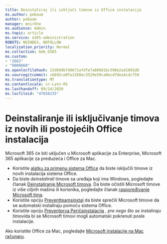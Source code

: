 ```yaml
---
title: Deinstaliraj ili isključi timove iz Office instalacija
ms.author: pebaum
author: pebaum
manager: mnirkhe
ms.audience: Admin
ms.topic: article
ms.service: o365-administration
ROBOTS: NOINDEX, NOFOLLOW
localization_priority: Normal
ms.collection: Adm_O365
ms.custom:
- "2662"
- "9000660"
ms.openlocfilehash: 22d69db749671afdfe7a809d1bc598e2ad1891d8
ms.sourcegitcommit: c6692ce0fa1358ec3529e59ca0ecdfdea4cdc759
ms.translationtype: MT
ms.contentlocale: sr-Latn-RS
ms.lasthandoff: 09/14/2020
ms.locfileid: "47658235"
---
```

# <a name="uninstall-or-exclude-teams-from-new-or-existing-office-installations"></a>Deinstaliranje ili isključivanje timova iz novih ili postojećih Office instalacija

Microsoft 365 će biti uključen u Microsoft aplikacije za Enterprise, Microsoft 365 aplikacije za preduzeća i Office za Mac.

- Koristite [alatku za primenu sistema Office](https://docs.microsoft.com/deployoffice/teams-install#how-to-exclude-microsoft-teams-from-new-installations-of-microsoft-365-apps) da biste isključili timove iz novih instalacija sistema Office.
- Da biste *deinstalirali* timove sa uređaja koji ima Windows, pogledajte članak [Deinstaliranje Microsoft timova](https://support.office.com/article/3b159754-3c26-4952-abe7-57d27f5f4c81). Da biste očistili Microsoft timove iz više ciljnih mašina ili korisnika, pogledajte članak [raspoređivanje Microsoft tima](https://docs.microsoft.com/microsoftteams/scripts/powershell-script-teams-deployment-clean-up).
- Koristite opciju [Preventteamsinstal](https://docs.microsoft.com/deployoffice/teams-install#use-group-policy-to-control-the-installation-of-microsoft-teams
) da biste sprečili Microsoft timove da se automatski instaliraju pomoću sistema Office.
- Koristite opciju [Preventprva Peričainstalacija](https://docs.microsoft.com/deployoffice/teams-install#use-group-policy-to-prevent-microsoft-teams-from-starting-automatically-after-installation) , *pre nego što se instaliraju timovi*da bi se Microsoft timovi mogli automatski pokrenuti posle instalacije.

Ako koristite Office za Mac, pogledajte [Microsoft instalacije na Mac računaru](https://docs.microsoft.com/deployoffice/teams-install#microsoft-teams-installations-on-a-mac).